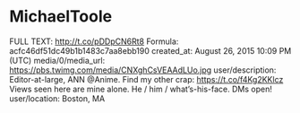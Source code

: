 # MichaelToole

FULL TEXT: http://t.co/pDDpCN6Rt8
Formula: acfc46df51dc49b1b1483c7aa8ebb190
created_at: August 26, 2015 10:09 PM (UTC)
media/0/media_url: https://pbs.twimg.com/media/CNXghCsVEAAdLUo.jpg
user/description: Editor-at-large, ANN @Anime. Find my other crap: https://t.co/f4Kg2KKlcz
Views seen here are mine alone. He / him / what’s-his-face. DMs open!
user/location: Boston, MA